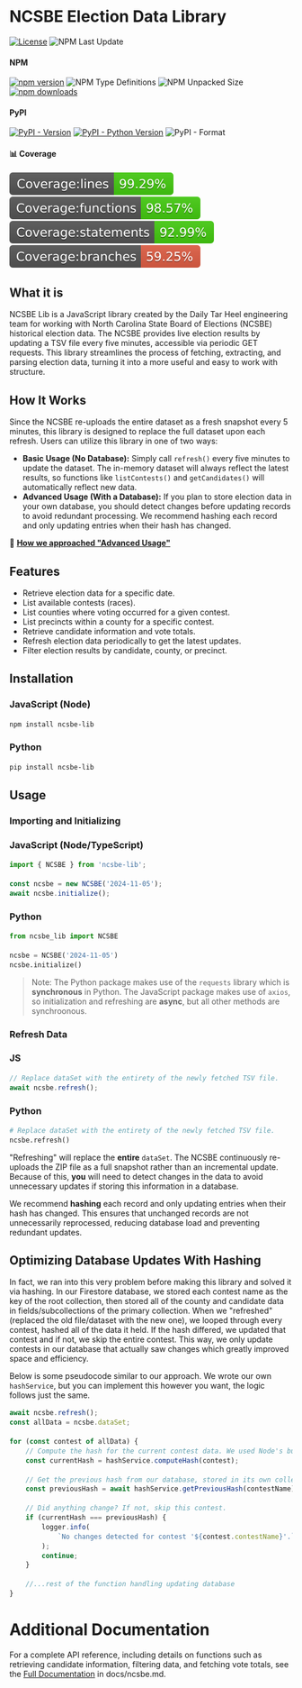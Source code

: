# NCSBE Election Data Library

[![License][license-image]][license-url]
![NPM Last Update](https://img.shields.io/npm/last-update/ncsbe-lib)

#### NPM
[![npm version][npm-image]][npm-url]
![NPM Type Definitions](https://img.shields.io/npm/types/ncsbe-lib)
![NPM Unpacked Size](https://img.shields.io/npm/unpacked-size/ncsbe-lib)
[![npm downloads](https://img.shields.io/npm/dw/ncsbe-lib.svg)][npm-url]

#### PyPI
[![PyPI - Version](https://img.shields.io/pypi/v/ncsbe-lib)][pypi-url]
[![PyPI - Python Version](https://img.shields.io/pypi/pyversions/ncsbe-lib)][pypi-url]
![PyPI - Format](https://img.shields.io/pypi/format/ncsbe-lib)

#### 📊 Coverage
![Lines](https://github.com/The-Daily-Tar-Heel/ncsbe-lib/blob/main/typescript/badges/badge-lines.svg)
![Functions](https://github.com/The-Daily-Tar-Heel/ncsbe-lib/blob/main/typescript/badges/badge-functions.svg)
![Statements](https://github.com/The-Daily-Tar-Heel/ncsbe-lib/blob/main/typescript/badges/badge-statements.svg)
![Branches](https://github.com/The-Daily-Tar-Heel/ncsbe-lib/blob/main/typescript/badges/badge-branches.svg)

[npm-url]: https://www.npmjs.com/package/ncsbe-lib
[npm-image]: https://img.shields.io/npm/v/ncsbe-lib.svg
[pypi-url]: https://pypi.org/project/ncsbe-lib/
[license-url]: https://opensource.org/licenses/MIT
[license-image]: https://img.shields.io/npm/l/make-coverage-badge.svg

## What it is

NCSBE Lib is a JavaScript library created by the Daily Tar Heel engineering team for working with North Carolina State Board of Elections (NCSBE) historical election data. The NCSBE provides live election results by updating a TSV file every five minutes, accessible via periodic GET requests. This library streamlines the process of fetching, extracting, and parsing election data, turning it into a more useful and easy to work with structure.


## How It Works

Since the NCSBE re-uploads the entire dataset as a fresh snapshot every 5 minutes, this library is designed to replace the full dataset upon each refresh.
Users can utilize this library in one of two ways:

- **Basic Usage (No Database):** Simply call `refresh()` every five minutes to update the dataset. The in-memory dataset will always reflect the latest results, so functions like `listContests()` and `getCandidates()` will automatically reflect new data.
- **Advanced Usage (With a Database):** If you plan to store election data in your own database, you should detect changes before updating records to avoid redundant processing. We recommend hashing each record and only updating entries when their hash has changed.

🔗 **[How we approached "Advanced Usage"](#optimizing-database-updates-with-hashing)**

## Features

- Retrieve election data for a specific date.
- List available contests (races).
- List counties where voting occurred for a given contest.
- List precincts within a county for a specific contest.
- Retrieve candidate information and vote totals.
- Refresh election data periodically to get the latest updates.
- Filter election results by candidate, county, or precinct.

## Installation

### JavaScript (Node)

```sh
npm install ncsbe-lib
```

### Python

```sh
pip install ncsbe-lib
```

## Usage

### Importing and Initializing

### JavaScript (Node/TypeScript)

```ts
import { NCSBE } from 'ncsbe-lib';

const ncsbe = new NCSBE('2024-11-05');
await ncsbe.initialize();
```

### Python

```py
from ncsbe_lib import NCSBE

ncsbe = NCSBE('2024-11-05')
ncsbe.initialize()
```

> Note: The Python package makes use of the `requests` library which is **synchronous** in Python. The JavaScript package makes use of `axios`, so initialization and refreshing are **async**, but all other methods are synchroonous.

### Refresh Data

### JS

```ts
// Replace dataSet with the entirety of the newly fetched TSV file.
await ncsbe.refresh();
```

### Python
```py
# Replace dataSet with the entirety of the newly fetched TSV file.
ncsbe.refresh()
```

"Refreshing" will replace the **entire** `dataSet`. The NCSBE continuously re-uploads the ZIP file as a full snapshot rather than an incremental update. Because of this, **you** will need to detect changes in the data to avoid unnecessary updates if storing this information in a database.

We recommend **hashing** each record and only updating entries when their hash has changed. This ensures that unchanged records are not unnecessarily reprocessed, reducing database load and preventing redundant updates.

## Optimizing Database Updates With Hashing

In fact, we ran into this very problem before making this library and solved it via hashing. In our Firestore database, we stored each contest name as the key of the root collection, then stored all of the county and candidate data in fields/subcollections of the primary collection. When we "refreshed" (replaced the old file/dataset with the new one), we looped through every contest, hashed all of the data it held. If the hash differed, we updated that contest and if not, we skip the entire contest. This way, we only update contests in our database that actually saw changes which greatly improved space and efficiency.

Below is some pseudocode similar to our approach. We wrote our own `hashService`, but you can implement this however you want, the logic follows just the same.

```js
await ncsbe.refresh();
const allData = ncsbe.dataSet;

for (const contest of allData) {
    // Compute the hash for the current contest data. We used Node's built-in crypto module.
    const currentHash = hashService.computeHash(contest);

    // Get the previous hash from our database, stored in its own collection, keyed by name of the contest.
    const previousHash = await hashService.getPreviousHash(contestName);

    // Did anything change? If not, skip this contest.
    if (currentHash === previousHash) {
        logger.info(
            `No changes detected for contest '${contest.contestName}'.`,
        );
        continue;
    }

    //...rest of the function handling updating database
}
```

# Additional Documentation

For a complete API reference, including details on functions such as retrieving candidate information, filtering data, and fetching vote totals, see the [Full Documentation](docs/ncsbe.md) in docs/ncsbe.md.
